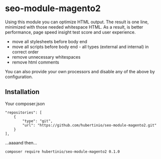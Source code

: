 # seo-module-magento2

Using this module you can optimize HTML output. The result is one line, minimized with those needed whitespace HTML. As a result, is better performance, page speed insight test score and user experience.

* move all stylesheets before body end
* move all scripts before body end - all types (external and internal) in correct order
* remove unnecessary whitespaces
* remove html comments

You can also provide your own processors and disable any of the above by configuration.

## Installation

Your composer.json
```
"repositories": [
    { 
        "type": "git",
        "url": "https://github.com/hubertinio/seo-module-magento2.git"
    }
], 
```
...aaaand then...
```
composer require hubertinio/seo-module-magento2 0.1.0
```
